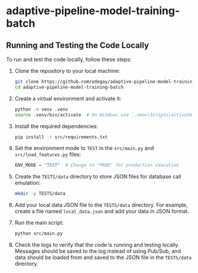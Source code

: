 # adaptive-pipeline-model-training-batch

## Running and Testing the Code Locally

To run and test the code locally, follow these steps:

1. Clone the repository to your local machine:
   ```bash
   git clone https://github.com/odegay/adaptive-pipeline-model-training-batch.git
   cd adaptive-pipeline-model-training-batch
   ```

2. Create a virtual environment and activate it:
   ```bash
   python -m venv .venv
   source .venv/bin/activate  # On Windows use `.venv\Scripts\activate`
   ```

3. Install the required dependencies:
   ```bash
   pip install -r src/requirements.txt
   ```

4. Set the environment mode to `TEST` in the `src/main.py` and `src/load_features.py` files:
   ```python
   ENV_MODE = "TEST"  # Change to "PROD" for production execution
   ```

5. Create the `TESTS/data` directory to store JSON files for database call emulation:
   ```bash
   mkdir -p TESTS/data
   ```

6. Add your local data JSON file to the `TESTS/data` directory. For example, create a file named `local_data.json` and add your data in JSON format.

7. Run the main script:
   ```bash
   python src/main.py
   ```

8. Check the logs to verify that the code is running and testing locally. Messages should be saved to the log instead of using Pub/Sub, and data should be loaded from and saved to the JSON file in the `TESTS/data` directory.
